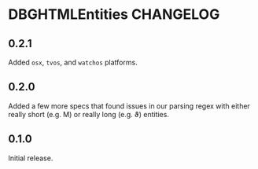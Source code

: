 # DBGHTMLEntities CHANGELOG

## 0.2.1

Added `osx`, `tvos`, and `watchos` platforms.

## 0.2.0

Added a few more specs that found issues in our parsing regex with either really short (e.g. &Mu;) or really long (e.g. &thetasym;) entities.

## 0.1.0

Initial release.
